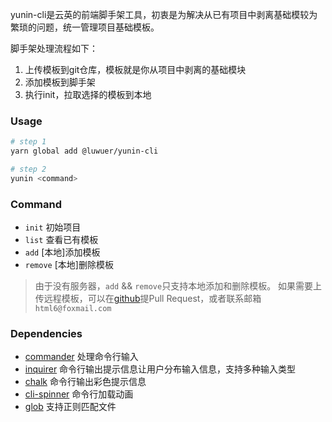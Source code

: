 yunin-cli是云英的前端脚手架工具，初衷是为解决从已有项目中剥离基础模较为繁琐的问题，统一管理项目基础模板。

脚手架处理流程如下：
1. 上传模板到git仓库，模板就是你从项目中剥离的基础模块
2. 添加模板到脚手架
3. 执行init，拉取选择的模板到本地

### Usage

```bash
# step 1
yarn global add @luwuer/yunin-cli

# step 2
yunin <command>
```

### Command

- `init`   初始项目
- `list`   查看已有模板
- `add`    [本地]添加模板
- `remove` [本地]删除模板

> 由于没有服务器，`add` && `remove`只支持本地添加和删除模板。
> 如果需要上传远程模板，可以在[github](https://github.com/luwuer/yunin-cli)提Pull Request，或者联系邮箱`html6@foxmail.com`

### Dependencies

- [commander](https://github.com/tj/commander.js) 处理命令行输入
- [inquirer](https://github.com/SBoudrias/Inquirer.js) 命令行输出提示信息让用户分布输入信息，支持多种输入类型
- [chalk](https://github.com/chalk/chalk) 命令行输出彩色提示信息
- [cli-spinner](https://www.npmjs.com/package/cli-spinner) 命令行加载动画
- [glob](https://www.npmjs.com/package/glob) 支持正则匹配文件